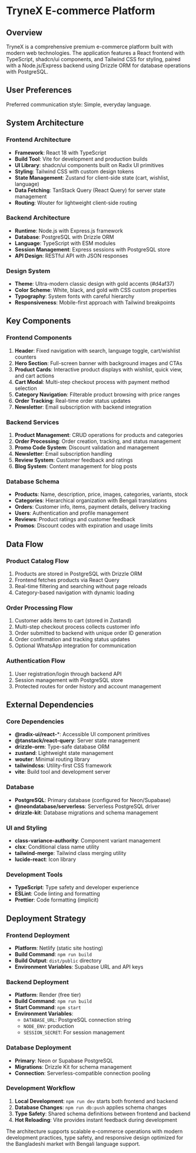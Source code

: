 # TryneX E-commerce Platform

## Overview

TryneX is a comprehensive premium e-commerce platform built with modern web technologies. The application features a React frontend with TypeScript, shadcn/ui components, and Tailwind CSS for styling, paired with a Node.js/Express backend using Drizzle ORM for database operations with PostgreSQL.

## User Preferences

Preferred communication style: Simple, everyday language.

## System Architecture

### Frontend Architecture
- **Framework**: React 18 with TypeScript
- **Build Tool**: Vite for development and production builds
- **UI Library**: shadcn/ui components built on Radix UI primitives
- **Styling**: Tailwind CSS with custom design tokens
- **State Management**: Zustand for client-side state (cart, wishlist, language)
- **Data Fetching**: TanStack Query (React Query) for server state management
- **Routing**: Wouter for lightweight client-side routing

### Backend Architecture
- **Runtime**: Node.js with Express.js framework
- **Database**: PostgreSQL with Drizzle ORM
- **Language**: TypeScript with ESM modules
- **Session Management**: Express sessions with PostgreSQL store
- **API Design**: RESTful API with JSON responses

### Design System
- **Theme**: Ultra-modern classic design with gold accents (#d4af37)
- **Color Scheme**: White, black, and gold with CSS custom properties
- **Typography**: System fonts with careful hierarchy
- **Responsiveness**: Mobile-first approach with Tailwind breakpoints

## Key Components

### Frontend Components
1. **Header**: Fixed navigation with search, language toggle, cart/wishlist counters
2. **Hero Section**: Full-screen banner with background images and CTAs
3. **Product Cards**: Interactive product displays with wishlist, quick view, and cart actions
4. **Cart Modal**: Multi-step checkout process with payment method selection
5. **Category Navigation**: Filterable product browsing with price ranges
6. **Order Tracking**: Real-time order status updates
7. **Newsletter**: Email subscription with backend integration

### Backend Services
1. **Product Management**: CRUD operations for products and categories
2. **Order Processing**: Order creation, tracking, and status management
3. **Promo Code System**: Discount validation and management
4. **Newsletter**: Email subscription handling
5. **Review System**: Customer feedback and ratings
6. **Blog System**: Content management for blog posts

### Database Schema
- **Products**: Name, description, price, images, categories, variants, stock
- **Categories**: Hierarchical organization with Bengali translations
- **Orders**: Customer info, items, payment details, delivery tracking
- **Users**: Authentication and profile management
- **Reviews**: Product ratings and customer feedback
- **Promos**: Discount codes with expiration and usage limits

## Data Flow

### Product Catalog Flow
1. Products are stored in PostgreSQL with Drizzle ORM
2. Frontend fetches products via React Query
3. Real-time filtering and searching without page reloads
4. Category-based navigation with dynamic loading

### Order Processing Flow
1. Customer adds items to cart (stored in Zustand)
2. Multi-step checkout process collects customer info
3. Order submitted to backend with unique order ID generation
4. Order confirmation and tracking status updates
5. Optional WhatsApp integration for communication

### Authentication Flow
1. User registration/login through backend API
2. Session management with PostgreSQL store
3. Protected routes for order history and account management

## External Dependencies

### Core Dependencies
- **@radix-ui/react-***: Accessible UI component primitives
- **@tanstack/react-query**: Server state management
- **drizzle-orm**: Type-safe database ORM
- **zustand**: Lightweight state management
- **wouter**: Minimal routing library
- **tailwindcss**: Utility-first CSS framework
- **vite**: Build tool and development server

### Database
- **PostgreSQL**: Primary database (configured for Neon/Supabase)
- **@neondatabase/serverless**: Serverless PostgreSQL driver
- **drizzle-kit**: Database migrations and schema management

### UI and Styling
- **class-variance-authority**: Component variant management
- **clsx**: Conditional class name utility
- **tailwind-merge**: Tailwind class merging utility
- **lucide-react**: Icon library

### Development Tools
- **TypeScript**: Type safety and developer experience
- **ESLint**: Code linting and formatting
- **Prettier**: Code formatting (implicit)

## Deployment Strategy

### Frontend Deployment
- **Platform**: Netlify (static site hosting)
- **Build Command**: `npm run build`
- **Build Output**: `dist/public` directory
- **Environment Variables**: Supabase URL and API keys

### Backend Deployment
- **Platform**: Render (free tier)
- **Build Command**: `npm run build`
- **Start Command**: `npm start`
- **Environment Variables**: 
  - `DATABASE_URL`: PostgreSQL connection string
  - `NODE_ENV`: production
  - `SESSION_SECRET`: For session management

### Database Deployment
- **Primary**: Neon or Supabase PostgreSQL
- **Migrations**: Drizzle Kit for schema management
- **Connection**: Serverless-compatible connection pooling

### Development Workflow
1. **Local Development**: `npm run dev` starts both frontend and backend
2. **Database Changes**: `npm run db:push` applies schema changes
3. **Type Safety**: Shared schema definitions between frontend and backend
4. **Hot Reloading**: Vite provides instant feedback during development

The architecture supports scalable e-commerce operations with modern development practices, type safety, and responsive design optimized for the Bangladeshi market with Bengali language support.